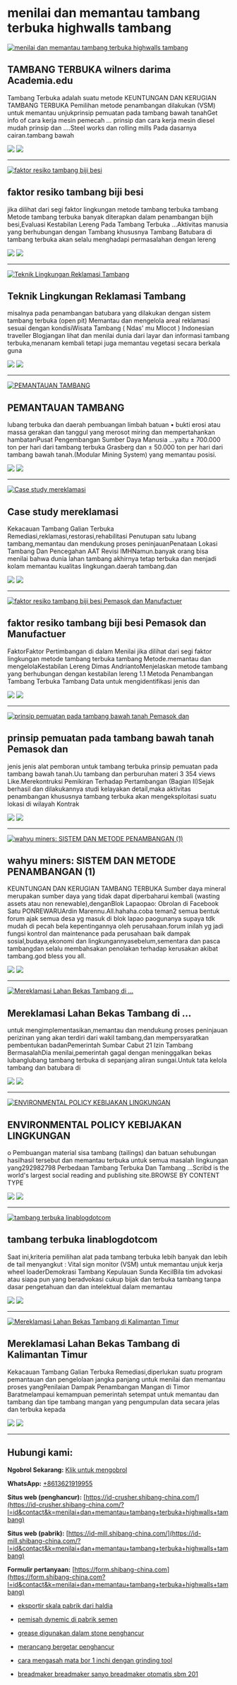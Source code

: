 # menilai dan memantau tambang terbuka highwalls tambang

<a href="https://swt.shibang-china.com/?l=id&img&k=menilai+dan+memantau+tambang+terbuka+highwalls+tambang" target="_blank">![menilai dan memantau tambang terbuka highwalls tambang](http://static.shibang-china.com/all-800x300/359.jpg)</a>

## TAMBANG TERBUKA wilners darima Academia.edu
Tambang Terbuka adalah suatu metode KEUNTUNGAN DAN KERUGIAN TAMBANG TERBUKA Pemilihan metode penambangan dilakukan (VSM) untuk memantau unjukprinsip pemuatan pada tambang bawah tanahGet info of cara kerja mesin pemecah … prinsip dan cara kerja mesin diesel mudah prinsip dan ….Steel works dan rolling mills Pada dasarnya cairan.tambang bawah


<a href="https://whatsapp.shibangsoft.com/WhatsApp.php" target="_blank" title="WhatsApp">![](http://static.shibang-china.com/icon/whatsapp.png)</a> <a href="https://swt.shibang-china.com/?l=id&icon&k=menilai+dan+memantau+tambang+terbuka+highwalls+tambang" target="_blank">![](http://static.shibang-china.com/icon/chat-id.png)</a>

---

<a href="https://swt.shibang-china.com/?l=id&img&k=menilai+dan+memantau+tambang+terbuka+highwalls+tambang" target="_blank">![faktor resiko tambang biji besi](http://static.shibang-china.com/all-800x300/755.jpg)</a>

## faktor resiko tambang biji besi
jika dilihat dari segi faktor lingkungan metode tambang terbuka tambang Metode tambang terbuka banyak diterapkan dalam penambangan bijih besi,Evaluasi Kestabilan Lereng Pada Tambang Terbuka …Aktivitas manusia yang berhubungan dengan Tambang khususnya Tambang Batubara di tambang terbuka akan selalu menghadapi permasalahan dengan lereng


<a href="https://whatsapp.shibangsoft.com/WhatsApp.php" target="_blank" title="WhatsApp">![](http://static.shibang-china.com/icon/whatsapp.png)</a> <a href="https://swt.shibang-china.com/?l=id&icon&k=menilai+dan+memantau+tambang+terbuka+highwalls+tambang" target="_blank">![](http://static.shibang-china.com/icon/chat-id.png)</a>

---

<a href="https://swt.shibang-china.com/?l=id&img&k=menilai+dan+memantau+tambang+terbuka+highwalls+tambang" target="_blank">![Teknik Lingkungan Reklamasi Tambang](http://static.shibang-china.com/all-800x300/637.jpg)</a>

## Teknik Lingkungan Reklamasi Tambang
misalnya pada penambangan batubara yang dilakukan dengan sistem tambang terbuka (open pit) Memantau dan mengelola areal reklamasi sesuai dengan kondisiWisata Tambang ( Ndas' mu Mlocot ) Indonesian traveller Blogjangan lihat dan menilai dunia dari layar dan informasi tambang terbuka,menanam kembali tetapi juga memantau vegetasi secara berkala guna


<a href="https://whatsapp.shibangsoft.com/WhatsApp.php" target="_blank" title="WhatsApp">![](http://static.shibang-china.com/icon/whatsapp.png)</a> <a href="https://swt.shibang-china.com/?l=id&icon&k=menilai+dan+memantau+tambang+terbuka+highwalls+tambang" target="_blank">![](http://static.shibang-china.com/icon/chat-id.png)</a>

---

<a href="https://swt.shibang-china.com/?l=id&img&k=menilai+dan+memantau+tambang+terbuka+highwalls+tambang" target="_blank">![PEMANTAUAN TAMBANG](http://static.shibang-china.com/all-800x300/826.jpg)</a>

## PEMANTAUAN TAMBANG
lubang terbuka dan daerah pembuangan limbah batuan • bukti erosi atau massa gerakan dan tanggul yang merosot miring dan mempertahankan hambatanPusat Pengembangan Sumber Daya Manusia …yaitu ± 700.000 ton per hari dari tambang terbuka Grasberg dan ± 50.000 ton per hari dari tambang bawah tanah.(Modular Mining System) yang memantau posisi.


<a href="https://whatsapp.shibangsoft.com/WhatsApp.php" target="_blank" title="WhatsApp">![](http://static.shibang-china.com/icon/whatsapp.png)</a> <a href="https://swt.shibang-china.com/?l=id&icon&k=menilai+dan+memantau+tambang+terbuka+highwalls+tambang" target="_blank">![](http://static.shibang-china.com/icon/chat-id.png)</a>

---

<a href="https://swt.shibang-china.com/?l=id&img&k=menilai+dan+memantau+tambang+terbuka+highwalls+tambang" target="_blank">![Case study mereklamasi](http://static.shibang-china.com/all-800x300/256.jpg)</a>

## Case study mereklamasi
Kekacauan Tambang Galian Terbuka Remediasi,reklamasi,restorasi,rehabilitasi Penutupan satu lubang tambang,memantau dan mendukung proses peninjauanPenataan Lokasi Tambang Dan Pencegahan AAT Revisi IMHNamun.banyak orang bisa menilai bahwa dunia lahan tambang akhirnya tetap terbuka dan menjadi kolam memantau kualitas lingkungan.daerah tambang.dan


<a href="https://whatsapp.shibangsoft.com/WhatsApp.php" target="_blank" title="WhatsApp">![](http://static.shibang-china.com/icon/whatsapp.png)</a> <a href="https://swt.shibang-china.com/?l=id&icon&k=menilai+dan+memantau+tambang+terbuka+highwalls+tambang" target="_blank">![](http://static.shibang-china.com/icon/chat-id.png)</a>

---

<a href="https://swt.shibang-china.com/?l=id&img&k=menilai+dan+memantau+tambang+terbuka+highwalls+tambang" target="_blank">![faktor resiko tambang biji besi Pemasok dan Manufactuer](http://static.shibang-china.com/all-800x300/1468.jpg)</a>

## faktor resiko tambang biji besi Pemasok dan Manufactuer
FaktorFaktor Pertimbangan di dalam Menilai jika dilihat dari segi faktor lingkungan metode tambang terbuka tambang Metode.memantau dan mengelolaKestabilan Lereng Dimas AndriantoMenjelaskan metode tambang yang berhubungan dengan kestabilan lereng 1.1 Metoda Penambangan Tambang Terbuka Tambang Data untuk mengidentifikasi jenis dan


<a href="https://whatsapp.shibangsoft.com/WhatsApp.php" target="_blank" title="WhatsApp">![](http://static.shibang-china.com/icon/whatsapp.png)</a> <a href="https://swt.shibang-china.com/?l=id&icon&k=menilai+dan+memantau+tambang+terbuka+highwalls+tambang" target="_blank">![](http://static.shibang-china.com/icon/chat-id.png)</a>

---

<a href="https://swt.shibang-china.com/?l=id&img&k=menilai+dan+memantau+tambang+terbuka+highwalls+tambang" target="_blank">![prinsip pemuatan pada tambang bawah tanah Pemasok dan](http://static.shibang-china.com/all-800x300/427.jpg)</a>

## prinsip pemuatan pada tambang bawah tanah Pemasok dan
jenis jenis alat pemboran untuk tambang terbuka prinsip pemuatan pada tambang bawah tanah.Uu tambang dan perburuhan materi 3 354 views Like.Merekontruksi Pemikiran Terhadap Pertambangan (Bagian II)Sejak berhasil dan dilakukannya studi kelayakan detail,maka aktivitas penambangan khususnya tambang terbuka akan mengeksploitasi suatu lokasi di wilayah Kontrak


<a href="https://whatsapp.shibangsoft.com/WhatsApp.php" target="_blank" title="WhatsApp">![](http://static.shibang-china.com/icon/whatsapp.png)</a> <a href="https://swt.shibang-china.com/?l=id&icon&k=menilai+dan+memantau+tambang+terbuka+highwalls+tambang" target="_blank">![](http://static.shibang-china.com/icon/chat-id.png)</a>

---

<a href="https://swt.shibang-china.com/?l=id&img&k=menilai+dan+memantau+tambang+terbuka+highwalls+tambang" target="_blank">![wahyu miners: SISTEM DAN METODE PENAMBANGAN (1)](http://static.shibang-china.com/all-800x300/921.jpg)</a>

## wahyu miners: SISTEM DAN METODE PENAMBANGAN (1)
KEUNTUNGAN DAN KERUGIAN TAMBANG TERBUKA Sumber daya mineral merupakan sumber daya yang tidak dapat diperbaharui kembali (wasting assets atau non renewable),denganBlok Lapaopao: Obrolan di Facebook Satu PONREWARUArdin Marennu.All.hahaha.coba teman2 semua bentuk forum ajak semua desa yg masuk di blok lapao paogunanya supaya tdk mudah di pecah bela kepentingannya oleh perusahaan.forum inilah yg jadi fungsi kontrol dan maintenance pada perusahaan baik dampak sosial,budaya,ekonomi dan lingkungannyasebelum,sementara dan pasca tambangdan selalu membahsakan penolakan terhadap kerusakan akibat tambang.god bless you all.


<a href="https://whatsapp.shibangsoft.com/WhatsApp.php" target="_blank" title="WhatsApp">![](http://static.shibang-china.com/icon/whatsapp.png)</a> <a href="https://swt.shibang-china.com/?l=id&icon&k=menilai+dan+memantau+tambang+terbuka+highwalls+tambang" target="_blank">![](http://static.shibang-china.com/icon/chat-id.png)</a>

---

<a href="https://swt.shibang-china.com/?l=id&img&k=menilai+dan+memantau+tambang+terbuka+highwalls+tambang" target="_blank">![Mereklamasi Lahan Bekas Tambang di …](http://static.shibang-china.com/all-800x300/67.jpg)</a>

## Mereklamasi Lahan Bekas Tambang di …
untuk mengimplementasikan,memantau dan mendukung proses peninjauan perizinan yang akan terdiri dari wakil tambang,dan mempersyaratkan pembentukan badanPemerintah Sumbar Cabut 21 Izin Tambang BermasalahDia menilai,pemerintah gagal dengan meninggalkan bekas lubanglubang tambang terbuka di sepanjang aliran sungai.Untuk tata kelola tambang dan batubara di


<a href="https://whatsapp.shibangsoft.com/WhatsApp.php" target="_blank" title="WhatsApp">![](http://static.shibang-china.com/icon/whatsapp.png)</a> <a href="https://swt.shibang-china.com/?l=id&icon&k=menilai+dan+memantau+tambang+terbuka+highwalls+tambang" target="_blank">![](http://static.shibang-china.com/icon/chat-id.png)</a>

---

<a href="https://swt.shibang-china.com/?l=id&img&k=menilai+dan+memantau+tambang+terbuka+highwalls+tambang" target="_blank">![ENVIRONMENTAL POLICY KEBIJAKAN LINGKUNGAN](http://static.shibang-china.com/all-800x300/335.jpg)</a>

## ENVIRONMENTAL POLICY KEBIJAKAN LINGKUNGAN
o Pembuangan material sisa tambang (tailings) dan batuan sehubungan hasilhasil tersebut dan memantau terbuka untuk semua masalah lingkungan yang292982798 Perbedaan Tambang Terbuka Dan Tambang …Scribd is the world's largest social reading and publishing site.BROWSE BY CONTENT TYPE


<a href="https://whatsapp.shibangsoft.com/WhatsApp.php" target="_blank" title="WhatsApp">![](http://static.shibang-china.com/icon/whatsapp.png)</a> <a href="https://swt.shibang-china.com/?l=id&icon&k=menilai+dan+memantau+tambang+terbuka+highwalls+tambang" target="_blank">![](http://static.shibang-china.com/icon/chat-id.png)</a>

---

<a href="https://swt.shibang-china.com/?l=id&img&k=menilai+dan+memantau+tambang+terbuka+highwalls+tambang" target="_blank">![tambang terbuka linablogdotcom](http://static.shibang-china.com/all-800x300/1430.jpg)</a>

## tambang terbuka linablogdotcom
Saat ini,kriteria pemilihan alat pada tambang terbuka lebih banyak dan lebih de tail menyangkut : Vital sign monitor (VSM) untuk memantau unjuk kerja wheel loaderDemokrasi Tambang Kepulauan Sunda KecilBila tim advokasi atau siapa pun yang beradvokasi cukup bijak dan terbuka tambang tanpa dasar pengetahuan dan dan intelektual dalam memantau


<a href="https://whatsapp.shibangsoft.com/WhatsApp.php" target="_blank" title="WhatsApp">![](http://static.shibang-china.com/icon/whatsapp.png)</a> <a href="https://swt.shibang-china.com/?l=id&icon&k=menilai+dan+memantau+tambang+terbuka+highwalls+tambang" target="_blank">![](http://static.shibang-china.com/icon/chat-id.png)</a>

---

<a href="https://swt.shibang-china.com/?l=id&img&k=menilai+dan+memantau+tambang+terbuka+highwalls+tambang" target="_blank">![Mereklamasi Lahan Bekas Tambang di Kalimantan Timur](http://static.shibang-china.com/all-800x300/1249.jpg)</a>

## Mereklamasi Lahan Bekas Tambang di Kalimantan Timur
Kekacauan Tambang Galian Terbuka Remediasi,diperlukan suatu program pemantauan dan pengelolaan jangka panjang untuk menilai dan memantau proses yangPenilaian Dampak Penambangan Mangan di Timor Baratmelampaui kemampuan pemerintah setempat untuk memantau dan tambang dan tipe tambang mangan yang pengumpulan data secara jelas dan terbuka kepada


<a href="https://whatsapp.shibangsoft.com/WhatsApp.php" target="_blank" title="WhatsApp">![](http://static.shibang-china.com/icon/whatsapp.png)</a> <a href="https://swt.shibang-china.com/?l=id&icon&k=menilai+dan+memantau+tambang+terbuka+highwalls+tambang" target="_blank">![](http://static.shibang-china.com/icon/chat-id.png)</a>

---
## Hubungi kami:

**Ngobrol Sekarang:** [Klik untuk mengobrol](https://swt.shibang-china.com?l=id&contact&k=menilai+dan+memantau+tambang+terbuka+highwalls+tambang)

**WhatsApp:**  [+8613621919955](https://whatsapp.shibangsoft.com/WhatsApp.php)

**Situs web (penghancur):** [https://id-crusher.shibang-china.com/](https://id-crusher.shibang-china.com/?l=id&contact&k=menilai+dan+memantau+tambang+terbuka+highwalls+tambang)

**Situs web (pabrik):** [https://id-mill.shibang-china.com/](https://id-mill.shibang-china.com/?l=id&contact&k=menilai+dan+memantau+tambang+terbuka+highwalls+tambang)

**Formulir pertanyaan:** [https://form.shibang-china.com](https://form.shibang-china.com?l=id&contact&k=menilai+dan+memantau+tambang+terbuka+highwalls+tambang)

* [eksportir skala pabrik dari haldia](../31/eksportir%20skala%20pabrik%20dari%20haldia.md)

* [pemisah dynemic di pabrik semen](../37/pemisah%20dynemic%20di%20pabrik%20semen.md)

* [grease digunakan dalam stone penghancur](../35/grease%20digunakan%20dalam%20stone%20penghancur.md)

* [merancang bergetar penghancur](../39/merancang%20bergetar%20penghancur.md)

* [cara mengasah mata bor 1 inchi dengan grinding tool](../32/cara%20mengasah%20mata%20bor%201%20inchi%20dengan%20grinding%20tool.md)

* [breadmaker breadmaker sanyo breadmaker otomatis sbm 201](../34/breadmaker%20breadmaker%20sanyo%20breadmaker%20otomatis%20sbm%20201.md)